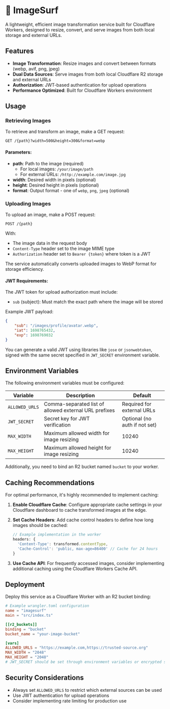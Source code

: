 # 🌊 ImageSurf

A lightweight, efficient image transformation service built for Cloudflare Workers, designed to resize, convert, and serve images from both local storage and external URLs.

## Features

- **Image Transformation**: Resize images and convert between formats (webp, avif, png, jpeg)
- **Dual Data Sources**: Serve images from both local Cloudflare R2 storage and external URLs
- **Authorization**: JWT-based authentication for upload operations
- **Performance Optimized**: Built for Cloudflare Workers environment

## Usage

### Retrieving Images

To retrieve and transform an image, make a GET request:

```
GET /{path}?width=500&height=300&format=webp
```

#### Parameters:

- **path**: Path to the image (required)
  - For local images: `/your/image/path`
  - For external URLs: `/http://example.com/image.jpg`
- **width**: Desired width in pixels (optional)
- **height**: Desired height in pixels (optional)
- **format**: Output format - one of `webp`, `png`, `jpeg` (optional)

### Uploading Images

To upload an image, make a POST request:

```
POST /{path}
```

With:

- The image data in the request body
- `Content-Type` header set to the image MIME type
- `Authorization` header set to `Bearer {token}` where token is a JWT

The service automatically converts uploaded images to WebP format for storage efficiency.

#### JWT Requirements:

The JWT token for upload authorization must include:

- `sub` (subject): Must match the exact path where the image will be stored

Example JWT payload:

```json
{
	"sub": "/images/profile/avatar.webp",
	"iat": 1698765432,
	"exp": 1698769032
}
```

You can generate a valid JWT using libraries like `jose` or `jsonwebtoken`, signed with the same secret specified in `JWT_SECRET` environment variable.

## Environment Variables

The following environment variables must be configured:

| Variable       | Description                                           | Default                       |
| -------------- | ----------------------------------------------------- | ----------------------------- |
| `ALLOWED_URLS` | Comma-separated list of allowed external URL prefixes | Required for external URLs    |
| `JWT_SECRET`   | Secret key for JWT verification                       | Optional (no auth if not set) |
| `MAX_WIDTH`    | Maximum allowed width for image resizing              | 10240                         |
| `MAX_HEIGHT`   | Maximum allowed height for image resizing             | 10240                         |

Additionally, you need to bind an R2 bucket named `bucket` to your worker.

## Caching Recommendations

For optimal performance, it's highly recommended to implement caching:

1. **Enable Cloudflare Cache**: Configure appropriate cache settings in your Cloudflare dashboard to cache transformed images at the edge.

2. **Set Cache Headers**: Add cache control headers to define how long images should be cached:

   ```js
   // Example implementation in the worker
   headers: {
     'Content-Type': transformed.contentType,
     'Cache-Control': 'public, max-age=86400' // Cache for 24 hours
   }
   ```

3. **Use Cache API**: For frequently accessed images, consider implementing additional caching using the Cloudflare Workers Cache API.

## Deployment

Deploy this service as a Cloudflare Worker with an R2 bucket binding:

```toml
# Example wrangler.toml configuration
name = "imagesurf"
main = "src/index.ts"

[[r2_buckets]]
binding = "bucket"
bucket_name = "your-image-bucket"

[vars]
ALLOWED_URLS = "https://example.com,https://trusted-source.org"
MAX_WIDTH = "2048"
MAX_HEIGHT = "2048"
# JWT_SECRET should be set through environment variables or encrypted secrets
```

## Security Considerations

- Always set `ALLOWED_URLS` to restrict which external sources can be used
- Use JWT authentication for upload operations
- Consider implementing rate limiting for production use

